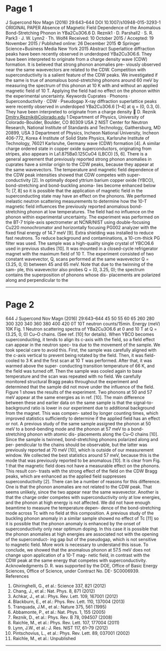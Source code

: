 # Page 1

J Supercond Nov Magn (2016) 29:643–644
DOI 10.1007/s10948-015-3293-1
ORIGINAL PAPER
Absence of Magnetic Field Dependence of the Anomalous
Bond-Stretching Phonon in YBa2Cu3O6.6
D. Reznik1 · D. Parshall2 · S. R. Park3 · J. W. Lynn2 ·
Th. Wolf4
Received: 10 October 2015 / Accepted: 19 November 2015 / Published online: 26 December 2015
© Springer Science+Business Media New York 2015
Abstract Superlattice diffraction peaks have been recently
observed in underdoped YBa2Cu3O6.6. They have been
interpreted to originate from a charge density wave (CDW)
formation. It is believed that strong phonon anomalies pre-
viously observed near the same wavevectors are related to
the CDW. Competition with superconductivity is a salient
feature of the CDW peaks. We investigated if the same is
true of anomalous bond-stretching phonons around 60 meV
by measuring the spectrum of this phonon at 10 K with and
without an applied magnetic field of 10 T. Applying the
field had no effect on the phonon within the experimental
uncertainty.
Keywords Cuprates · Phonons · Superconductivity ·
CDW · Pseudogap
X-ray diffraction superlattice peaks were recently observed
in underdoped YBa2Cu3O6.6 [1–4] at q = (0, 0.3, 0). They
have been interpreted to originate from a charge density
 D. Reznik
Dmitry.Reznik@Colorado.edu
1
Department of Physics, University of Colorado-Boulder,
Boulder, CO 80309 USA
2
NIST Center for Neutron Research, National Institute
of Standards and Technology, Gaithersburg, MD 20899, USA
3
Department of Physics, Incheon National University, Incheon
406-772, Korea
4
Institute of Solid State Physics, Karlsruhe Institute
of Technology, 76021 Karlsruhe, Germany
wave (CDW) formation [4]. A similar charge ordered state
in copper oxide superconductors, originating from stripes,
also appears in La1.875Ba0.125CuO4 (LBCO) [5, 6]. There is
a general agreement that previously reported strong phonon
anomalies in cuprates have a similar origin to the CDW
peaks, because they appear at the same wavevectors. The
temperature and magnetic field dependence of the CDW
peak intensities showed that CDW competes with super-
conductivity [2]. In optimally doped yttrium barium copper
oxide (YBCO), bond-stretching and bond-buckling anoma-
lies become enhanced below Tc [7, 8] so it is possible that
the application of magnetic field in the superconducting
state may have an effect on the phonons.
We performed inelastic neutron scattering measurements
to determine how the 10-T magnetic field influences the
previously reported anomalous bond-stretching phonon at
low temperatures. The field had no influence on the phonon
within experimental uncertainty.
The experiment was performed on the BT-7 triple-axis
spectrometer at NCNR/NIST using double-focusing Cu220
monochromator and horizontally focusing PG002 analyzer
with the fixed final energy of 14.7 meV [9]. Extra shielding
was installed to reduce fast neutrons. To reduce background
and contaminations, a 10-cm-thick PG filter was used. The
sample was a high-quality single crystal of YBCO6.6 used
in previous studies [10]. It was mounted in a closed-cycle
refrigerator magnet with the maximum field of 10 T. The
experiment consisted of two constant wavevector, Q, scans
performed at the same wavevector Q = (3.25, 0, 0) between
45 and 65 meV. Note that due to the twinning of the sam-
ple, this wavevector also probes Q = (0, 3.25, 0); the
spectrum contains the superposition of phonons whose dis-
placements are polarized along and perpendicular to the


---
# Page 2

644
J Supercond Nov Magn (2016) 29:643–644
45
50
55
60
65
260
280
300
320
340
360
380
400
420
0T
10T
neutron counts/15min.
Energy (meV)
10K
Fig. 1 Neutron scattering spectra of YBa2Cu3O6.6 at 0 and 10 T at
Q = (3.25, 0, 0)
Cu–O chains. (See ref. [10] for details). When YBCO
becomes superconducting, it tends to align its c-axis with
the field, so a field effect can appear in the neutron spec-
tra due to the movement of the sample. We took special
care to avoid this. First, the sample was carefully aligned
with the c-axis vertical to prevent being rotated by the field.
Then, it was field-cooled to 3 K and the first scan at 10 T
was performed. After that, it was warmed above the super-
conducting transition temperature of 66 K, and the field
was turned off. Then the sample was cooled again to base
temperature and the scan was repeated with no field. We
carefully monitored structural Bragg peaks throughout the
experiment and determined that the sample did not move
under the influence of the field. Figure 1 shows the results
of the experiment. Two phonons at 50 and 57 meV appear
at the same energies as in ref. [10]. The main difference
between these and earlier data on the same sample is that the
signal-to-background ratio is lower in our experiment due to
additional background from the magnet. This was compen-
sated by longer counting times, which improved statistics
sufficiently to determine if the applied field has an effect
or not. A previous study of the same sample assigned the
phonon at 50 meV to a bond-bending mode and the phonon
at 57 meV to a bond-stretching phonon with atomic dis-
placements along the Cu–O chains [10]. Since the sample is
twinned, bond-stretching phonons polarized along and per-
pendicular to the chains should be observable, but the latter
was previously reported at 70 meV [10], which is outside
of our measurement window. We collected the best statistics
around 57 meV, because this is the mode that was previously
reported to be anomalous [10].
It is clear from Fig. 1 that the magnetic field does not
have a measurable effect on the phonons. This result con-
trasts with the strong effect of the field on the CDW Bragg
peaks, which are enhanced as the applied field suppresses
superconductivity [2]. There can be a number of reasons for
this difference. One is that the phonon anomalies are not
related to the CDW peak. That seems unlikely, since the two
appear near the same wavevector. Another is that the charge
order competes with superconductivity only at low energies,
and the phonon at high energy is not affected. We did not
have enough beamtime to measure the temperature depen-
dence of the bond-stretching mode across Tc with no field at
this composition. A previous study of the buckling phonon
anomaly in a similar sample showed no effect of Tc [11] so it
is possible that the phonon anomaly is enhanced by the onset
of superconductivity only near optimum doping. In this case
it is possible that the phonon anomalies at high energies
are associated not with the opening of the superconduct-
ing gap but of the pseudogap, which is not sensitive to
magnetic field. More work is necessary to understand this issue.
To conclude, we showed that the anomalous phonon at
57.5 meV does not change upon application of a 10-T mag-
netic field, in contrast with the CDW peak at the same
energy that competes with superconductivity.
Acknowledgments
D. R. was supported by the DOE, Office of
Basic Energy Sciences, Office of Science, under Contract No. DE-
SC0006939.
References
1. Ghiringhelli, G., et al.: Science 337, 821 (2012)
2. Chang, J., et al.: Nat. Phys. 8, 871 (2012)
3. Achkar, J., et al.: Phys. Rev. Lett. 109, 167001 (2012)
4. Blackburn, E., et al.: Phys. Rev. Lett. 110, 137004 (2013)
5. Tranquada, J.M., et al.: Nature 375, 561 (1995)
6. Abbamonte, P., et al.: Nat. Phys. 1, 155 (2005)
7. Reznik, D., et al.: Phys. Rev. B 78, 094507 (2008)
8. Raichle, M., et al.: Phys. Rev. Lett. 107, 177004 (2011)
9. Lynn, J.W., et al.: J. Res. NIST 117, 61–79 (2012)
10. Pintschovius, L., et al.: Phys. Rev. Lett. 89, 037001 (2002)
11. Raichle, M., et al.: Unpublished


---
